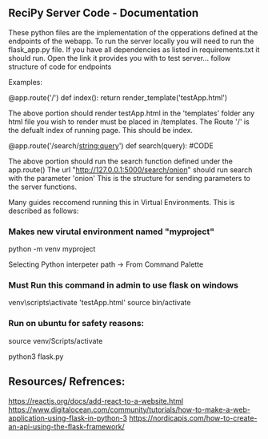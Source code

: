 ## ReciPy Server Code - Documentation

These python files are the implementation of the opperations defined at the endpoints of the webapp.
To run the server locally you will need to run the flask_app.py file. If you have all dependencies as
listed in requirements.txt it should run. Open the link it provides you with to test server... follow structure of
code for endpoints

Examples:

@app.route('/')
def index():
   return render_template('testApp.html')

The above portion should render testApp.html in the 'templates' folder
any html file you wish to render must be placed in /templates. The Route '/'
is the defualt index of running page. This should be index.

@app.route('/search/<string:query>')
def search(query):
  #CODE

The above portion should run the search function defined under the app.route()
The url "http://127.0.0.1:5000/search/onion" should run search with the parameter 'onion'
This is the structure for sending parameters to the server functions.

Many guides reccomend running this in Virtual Environments. This is described as follows:
### Makes new virutal environment named "myproject"  
python -m venv myproject

Selecting Python interpeter path -> From Command Palette

### Must Run this command in admin to use flask on windows
venv\scripts\activate 
'testApp.html' source bin/activate

### Run on ubuntu for safety reasons: 
source venv/Scripts/activate

python3 flask.py

## Resources/ Refrences:
https://reactjs.org/docs/add-react-to-a-website.html
https://www.digitalocean.com/community/tutorials/how-to-make-a-web-application-using-flask-in-python-3
https://nordicapis.com/how-to-create-an-api-using-the-flask-framework/


